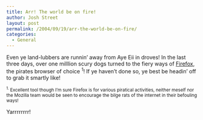 ```yaml
---
title: Arr! The world be on fire!
author: Josh Street
layout: post
permalink: /2004/09/19/arr-the-world-be-on-fire/
categories:
  - General
---
```

Even ye land-lubbers are runnin&#8217; away from Aye Eii in droves! In the last three days, over one milllion scury dogs turned to the fiery ways of [Firefox][1], the pirates browser of choice <sup>1</sup>! If ye haven&#8217;t done so, ye best be headin&#8217; off to grab it smartly like!

<small><sup>1.</sup> Excellent tool though I&#8217;m sure Firefox is for various piratical activities, neither meself nor the Mozilla team would be seen to encourage the bilge rats of the internet in their befouling ways!</small>

Yarrrrrrrr!

 [1]: http://www.getfirefox.com/